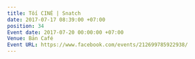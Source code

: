 ```yaml
---
title: Tối CINÉ | Snatch
date: 2017-07-17 08:39:00 +07:00
position: 34
Event date: 2017-07-20 00:00:00 +07:00
Venue: Bản Café
Event URL: https://www.facebook.com/events/212699785922938/
---
```


